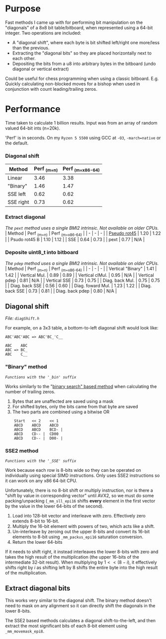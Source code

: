 # Purpose
Fast methods I came up with for performing bit manipulation on the "diagonals" of a 8x8 bit table/bitboard, when represented using a 64-bit integer.
Two operations are included:
- A "diagonal shift", where each byte is bit shifted left/right one more/less than the previous.
- Extracting the "diagonal bits" so they are placed horizontally next to each other.
- Depositing the bits from a u8 into arbitrary bytes in the bitboard (undo diagonal or vertical extract) 

Could be useful for chess programming when using a classic bitboard.
E.g. Quickly calculating non-blocked moves for a bishop when used in conjunction with count leading/trailing zeros.

# Performance
Time taken to calculate 1 billion results. Input was from an array of random valued 64-bit ints (n=20k).

'Perf' is in seconds. On my `Ryzen 5 5500` using GCC at `-O3`, `-march=native` or the default.
### Diagonal shift
| Method | Perf <sub>(m=n)</sub> | Perf <sub>(m=x86-64)</sub> |
| - | - | - |
| Linear | 3.46 | 3.38 |
| "Binary" | 1.46 | 1.47 |
| SSE left | 0.62 | 0.62 |
| SSE right | 0.73 | 0.62 |

### Extract diagonal
*The `pext` method uses a single BMI2 intrinsic. Not available on older CPUs.*
| Method | Perf <sub>(m=n)</sub> | Perf <sub>(m=x86-64)</sub> |
| - | - | - |
| [Pseudo rot45](https://www.chessprogramming.org/Flipping_Mirroring_and_Rotating#Pseudo-Rotation_by_45_degrees) | 1.20 | 1.22 |
| Psudo rot45 B | 1.10 | 1.12 |
| SSE | 0.64 | 0.73 |
| pext | 0.77 | N/A |

### Deposite uint8_t into bitboard
*The `pdep` method uses a single BMI2 intrinsic. Not available on older CPUs.*
| Method | Perf <sub>(m=n)</sub> | Perf <sub>(m=x86-64)</sub> |
| - | - | - |
| Vertical "Binary" | 1.41 | 1.42 |
| Vertical Mul. | 0.89 | 0.89 |
| Vertical clMul. | 0.95 | N/A |
| Vertical pdep | 0.81 | N/A |
| Vertical SSE | 0.73 | 0.75 |
| Diag. back Mul. | 0.75 | 0.75 |
| Diag. back SSE | 0.56 | 0.60 |
| Diag. foward Mul. | 1.23 | 1.22 |
| Diag. back SSE | 0.73 | 0.81 |
| Diag. back pdep | 0.80 | N/A |


## Diagonal shift
*File: `diagShift.h`*

For example, on a 3x3 table, a bottom-to-left diagonal shift would look like:
```
ABC'ABC'ABC => ABC'BC_'C__

ABC    ABC
ABC => BC_
ABC    C__
```
### "Binary" method
*`Functions with the '_bin' suffix`*

Works similarly to the "[binary search" based method](https://en.wikipedia.org/wiki/Find_first_set#CTZ) when calculating the number of trailing zeros.
1. Bytes that are unaffected are saved using a mask
2. For shifted bytes, only the bits came from that byte are saved
3. The two parts are combined using a bitwise OR 
```
	Start	<< 2	<< 1
	ABCD  	ABCD  	ABCD
	ABCD  	ABCD  	BCD- |
	ABCD  	CD-- |	CD00
	ABCD  	CD-- |	D00- |
```
### SSE2 method
*`Functions with the '_SSE' suffix`*

Work because each row is 8-bits wide so they can be operated on individually using special SIMD instructions.
Only uses SSE2 instructions so it can work on any x86 64-bit CPU.

Unfortunately, there is no 8-bit shift or multiply instruction, nor is there a "shift by value in corresponding vector" until AVX2, so we must do some packing/unpacking
(`_mm_sll_epi16` shifts **every** element in the first vector by the value in the lower 64-bits of the second).
1. Load into 128-bit vector and interleave with zero. Effectively zero extends 8-bit to 16-bit.
2. Multiply the 16-bit element with powers of two, which acts like a shift.
3. Un-interleave by zeroing out the upper 8-bits and convert its 16-bit elements to 8-bit using `_mm_packus_epi16` saturation conversion.
4. Return the lower 64-bits

If it needs to shift right, it instead interleaves the lower 8-bits with zero and takes the high result of the multiplication (the upper 16-bits of the intermediate 32-bit result).
When multiplying by $`1<<(8-i)`$, it effectively shifts right by $`i`$ as shifting left by 8 shifts the entire byte into the high result of the multiplication.

## Extract diagonal bits
This works very similar to the diagonal shift. The binary method doesn't need to mask on any alignment so it can directly shift the diagonals in the lower 8-bits.

The SSE2 based methods calculates a diagonal shift-to-the-left, and then extract the most significant bits of each 8-bit element using `_mm_movemask_epi8`.
